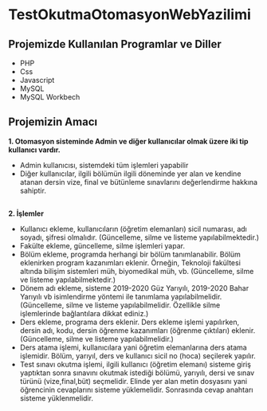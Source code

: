 # TestOkutmaOtomasyonWebYazilimi

## Projemizde Kullanılan Programlar ve Diller
- PHP
- Css
- Javascript
- MySQL
- MySQL Workbech
## Projemizin Amacı

 <b> 1. Otomasyon sisteminde Admin ve diğer kullanıcılar olmak üzere iki tip kullanıcı vardır.</b>
- Admin kullanıcısı, sistemdeki tüm işlemleri yapabilir
- Diğer kullanıcılar, ilgili bölümün ilgili döneminde yer alan ve kendine atanan dersin
vize, final ve bütünleme sınavlarını değerlendirme hakkına sahiptir.
##
  <b>2. İşlemler</b>
- Kullanıcı ekleme, kullanıcıların (öğretim elemanları) sicil numarası, adı soyadı,
şifresi olmalıdır. (Güncelleme, silme ve listeme yapılabilmektedir.)
- Fakülte ekleme, güncelleme, silme işlemleri yapar.
- Bölüm ekleme, programda herhangi bir bölüm tanımlanabilir. Bölüm eklenirken
program kazanımları eklenir. Örneğin, Teknoloji fakültesi altında bilişim sistemleri müh,
biyomedikal müh, vb. (Güncelleme, silme ve listeme yapılabilmektedir.)
- Dönem adı ekleme, sisteme 2019-2020 Güz Yarıyılı, 2019-2020 Bahar Yarıyılı vb
isimlendirme yöntemi ile tanımlama yapılabilmelidir. (Güncelleme, silme ve listeme
yapılabilmelidir. Özellikle silme işlemlerinde bağlantılara dikkat ediniz.)
- Ders ekleme, programa ders eklenir. Ders ekleme işlemi yapılırken, dersin adı,
kodu, dersin öğrenme kazanımları (öğrenme çıktıları) eklenir.(Güncelleme, silme ve listeme
yapılabilmelidir.)
- Ders atama işlemi, kullanıcılara yani öğretim elemanlarına ders atama işlemidir.
Bölüm, yarıyıl, ders ve kullanıcı sicil no (hoca) seçilerek yapılır.
- Test sınavı okutma işlemi, ilgili kullanıcı (öğretim elemanı) sisteme giriş yaptıktan
sonra sınavını okutmak istediği bölümü, yarıyılı, dersi ve sınav türünü (vize,final,büt)
seçmelidir. Elinde yer alan metin dosyasını yani öğrencinin cevaplarını sisteme yüklemelidir. 
Sonrasında cevap anahtarı sisteme yüklenmelidir.
